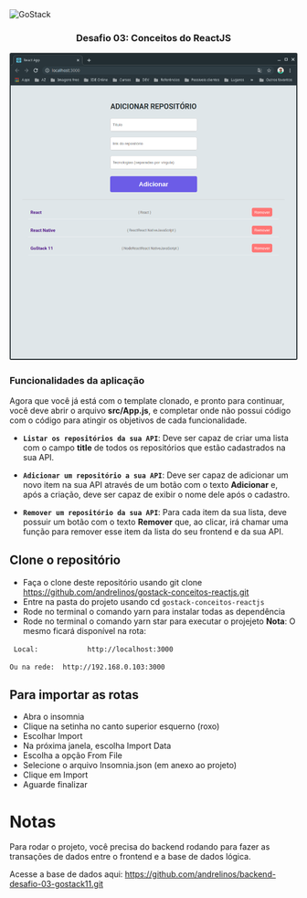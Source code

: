 <img alt="GoStack" src="https://storage.googleapis.com/golden-wind/bootcamp-gostack/header-desafios.png" />

<h3 align="center">
  Desafio 03: Conceitos do ReactJS
</h3>

<img alt="GoStack" src="https://github.com/andrelinos/gostack-conceitos-reactjs/blob/master/desafio03gostack11.png" />


### Funcionalidades da aplicação

Agora que você já está com o template clonado, e pronto para continuar, você deve abrir o arquivo **src/App.js**, e completar onde não possui código com o código para atingir os objetivos de cada funcionalidade.

- **`Listar os repositórios da sua API`**: Deve ser capaz de criar uma lista com o campo **title** de todos os repositórios que estão cadastrados na sua API.

- **`Adicionar um repositório a sua API`**: Deve ser capaz de adicionar um novo item na sua API através de um botão com o texto **Adicionar** e, após a criação, deve ser capaz de exibir o nome dele após o cadastro.

- **`Remover um repositório da sua API`**: Para cada item da sua lista, deve possuir um botão com o texto **Remover** que, ao clicar, irá chamar uma função para remover esse item da lista do seu frontend e da sua API.

## Clone o repositório

- Faça o clone deste repositório usando git clone https://github.com/andrelinos/gostack-conceitos-reactjs.git
- Entre na pasta do projeto usando cd `gostack-conceitos-reactjs`
- Rode no terminal o comando yarn para instalar todas as dependência
- Rode no terminal o comando yarn star para executar o projejeto
**Nota**: O mesmo ficará disponível na rota:

 ` Local:            http://localhost:3000`

`Ou na rede:  http://192.168.0.103:3000`

## Para importar as rotas
- Abra o insomnia
- Clique na setinha no canto superior esquerno (roxo)
- Escolhar Import
- Na próxima janela, escolha Import Data
- Escolha a opção From File
- Selecione o arquivo Insomnia.json (em anexo ao projeto)
- Clique em Import
- Aguarde finalizar

# Notas
Para rodar o projeto, você precisa do backend rodando para fazer as transações de dados entre o frontend e a base de dados lógica.

Acesse a base de dados aqui:
https://github.com/andrelinos/backend-desafio-03-gostack11.git
